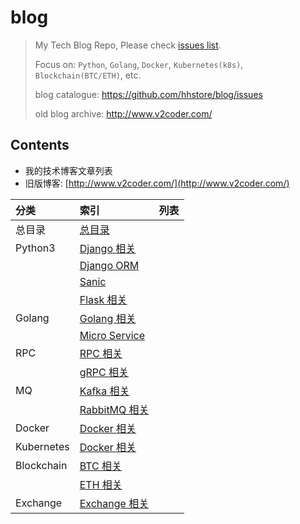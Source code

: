 # blog

> My Tech Blog Repo, Please check [issues list](https://github.com/hhstore/blog/issues).
>
> Focus on: `Python`, `Golang`, `Docker`, `Kubernetes(k8s)`, `Blockchain(BTC/ETH)`, etc.
>
> blog catalogue: https://github.com/hhstore/blog/issues
>
> old blog archive: http://www.v2coder.com/


## Contents

- 我的技术博客文章列表
- 旧版博客: [http://www.v2coder.com/](http://www.v2coder.com/)

|    分类     |       索引                             |  列表     |
| :--------- | :------------------------------------  | :------:  |
| 总目录      |   [总目录](https://github.com/hhstore/blog/issues)                      |       |
| Python3    |   [Django 相关](https://github.com/hhstore/blog/labels/Py-Django)      |       |
|            |   [Django  ORM ](https://github.com/hhstore/blog/labels/DB-ORM)       |       |
|            |   [Sanic ](https://github.com/hhstore/blog/labels/Py-Sanic)           |       |
|            |   [Flask 相关](https://github.com/hhstore/blog/labels/Py-Flask)        |       |
|  Golang    |   [Golang 相关](https://github.com/hhstore/blog/labels/Golang)         |       |
|            |   [Micro Service](https://github.com/hhstore/blog/labels/MicroService) |       |
|  RPC       |   [RPC 相关](https://github.com/hhstore/blog/labels/RPC)                |       |
|            |   [gRPC 相关](https://github.com/hhstore/blog/labels/gRPC)              |       |
|   MQ       |   [Kafka 相关](https://github.com/hhstore/blog/labels/MQ-Kafka)         |       |
|            |   [RabbitMQ 相关](https://github.com/hhstore/blog/labels/MQ-RabbitMQ)   |       |
|   Docker   |   [Docker 相关](https://github.com/hhstore/blog/labels/Docker)       |       |
| Kubernetes |   [Docker 相关](https://github.com/hhstore/blog/labels/Docker)       |       |
| Blockchain |   [ BTC 相关](https://github.com/hhstore/blog/issues/14)             |       |
|            |   [ETH 相关](https://github.com/hhstore/blog/issues/13)              |       |
| Exchange   |   [Exchange 相关](https://github.com/hhstore/blog/labels/Exchange)   |       |

